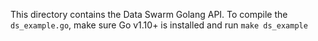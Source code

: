 This directory contains the Data Swarm Golang API. 
To compile the `ds_example.go`, make sure 
Go v1.10+ is installed and run 
`make ds_example`
